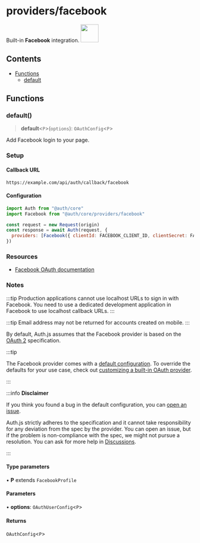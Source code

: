 # providers/facebook

<div style={{backgroundColor: "#000", display: "flex", justifyContent: "space-between", color: "#fff", padding: 16}}>
<span>Built-in <b>Facebook</b> integration.</span>
<a href="https://facebook.com">
  <img style={{display: "block"}} src="https://authjs.dev/img/providers/facebook.svg" height="48" width="48"/>
</a>
</div>

## Contents

- [Functions](facebook.md#functions)
    - [default](facebook.md#default)

## Functions

### default()

> **default**\<`P`\>(`options`): `OAuthConfig`\<`P`\>

Add Facebook login to your page.

### Setup

#### Callback URL
```
https://example.com/api/auth/callback/facebook
```

#### Configuration
```js
import Auth from "@auth/core"
import Facebook from "@auth/core/providers/facebook"

const request = new Request(origin)
const response = await Auth(request, {
  providers: [Facebook({ clientId: FACEBOOK_CLIENT_ID, clientSecret: FACEBOOK_CLIENT_SECRET })],
})
```

### Resources

 - [Facebook OAuth documentation](https://developers.facebook.com/docs/facebook-login/manually-build-a-login-flow/)

### Notes

:::tip
Production applications cannot use localhost URLs to sign in with Facebook. You need to use a dedicated development application in Facebook to use localhost callback URLs.
:::

:::tip
Email address may not be returned for accounts created on mobile.
:::

By default, Auth.js assumes that the Facebook provider is
based on the [OAuth 2](https://www.rfc-editor.org/rfc/rfc6749.html) specification.

:::tip

The Facebook provider comes with a [default configuration](https://github.com/nextauthjs/next-auth/blob/main/packages/core/src/providers/facebook.ts).
To override the defaults for your use case, check out [customizing a built-in OAuth provider](https://authjs.dev/guides/providers/custom-provider#override-default-options).

:::

:::info **Disclaimer**

If you think you found a bug in the default configuration, you can [open an issue](https://authjs.dev/new/provider-issue).

Auth.js strictly adheres to the specification and it cannot take responsibility for any deviation from
the spec by the provider. You can open an issue, but if the problem is non-compliance with the spec,
we might not pursue a resolution. You can ask for more help in [Discussions](https://authjs.dev/new/github-discussions).

:::

#### Type parameters

• **P** extends `FacebookProfile`

#### Parameters

• **options**: `OAuthUserConfig`\<`P`\>

#### Returns

`OAuthConfig`\<`P`\>

